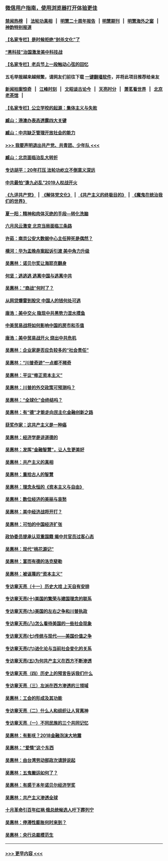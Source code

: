 ### [微信用户指南，使用浏览器打开体验更佳](https://github.com/gfw-breaker/banned-news1/blob/master/indexes/wechat-guide.md?t=0)
#### [禁闻热榜](热点新闻.md?t=0)  &nbsp;&nbsp;|&nbsp;&nbsp; [法轮功真相](https://github.com/gfw-breaker/truth/blob/master/README.md?t=0) &nbsp;&nbsp;|&nbsp;&nbsp; [明慧二十周年报告](https://github.com/gfw-breaker/mh-reports/blob/master/README.md?t=0) &nbsp;&nbsp;|&nbsp;&nbsp;[明慧期刊](https://github.com/gfw-breaker/mh-qikan) &nbsp;&nbsp;|&nbsp;&nbsp; [明慧海外之窗](https://github.com/gfw-breaker/mh-news/blob/master/README.md?t=0) &nbsp;&nbsp;|&nbsp;&nbsp; [神韵特别报道](https://github.com/gfw-breaker/mh-news/blob/master/shenyun.md?t=0)
#### [【名家专栏】是时候拒绝“封杀文化”了](../pages/nsc423/n11814093.md?t=02171433) 
#### [“黑科技”治国激发美中科技战](../pages/nsc423/n11638056.md?t=02171433) 
#### [【名家专栏】老兵节上一段触动心弦的回忆](../pages/nsc423/n11646016.md?t=02171433) 
#### 五毛举报越来越频繁，请网友们前往下载 [一键翻墙软件](https://github.com/gfw-breaker/ssr-accounts)，并将此项目推荐给亲友
#### [新闻拍案惊奇](https://github.com/gfw-breaker/banned-news1/blob/master/pages/link4.md) &nbsp;&nbsp;|&nbsp;&nbsp; [江峰时刻](https://github.com/gfw-breaker/banned-news1/blob/master/pages/link4.md) &nbsp;&nbsp;|&nbsp;&nbsp; [文昭谈古论今](https://github.com/gfw-breaker/banned-news1/blob/master/pages/link4.md) &nbsp;&nbsp;|&nbsp;&nbsp; [天亮时分](https://github.com/gfw-breaker/banned-news1/blob/master/pages/link4.md) &nbsp;&nbsp;|&nbsp;&nbsp; [萧茗看世界](https://github.com/gfw-breaker/banned-news1/blob/master/pages/link4.md) &nbsp;&nbsp;|&nbsp;&nbsp; [北京老茶馆](https://github.com/gfw-breaker/banned-news1/blob/master/pages/link4.md) &nbsp;&nbsp;|&nbsp;&nbsp; 
#### [【名家专栏】公立学校的起源：集体主义与失败](../pages/nsc423/n11601833.md?t=02171433) 
#### [臧山：港澳办表态透露四大关键](../pages/nsc423/n11421628.md?t=02171433) 
#### [臧山：中共缺乏管理开放社会的能力](../pages/nsc423/n11407457.md?t=02171433) 
#### [>>> 我要声明退出共产党、共青团、少年队 <<<](https://github.com/begood0513/goodnews/blob/master/quit/letter.md) 
#### [臧山：北京面临治乱大转折](../pages/nsc423/n11406895.md?t=02171433) 
#### [专访胡平：20年打压 法轮功屹立不倒意义深远](../pages/nsc423/n11398800.md?t=02171433) 
#### [中共最怕“逢九必乱”2019人权战开火](../pages/nsc423/n11385248.md?t=02171433) 
#### [《九评共产党》](https://github.com/begood0513/9ping.md/blob/master/README.md) &nbsp;|&nbsp; [《解体党文化》](../../../../jtdwh.md/blob/master/README.md)  &nbsp;|&nbsp; [《共产主义的终极目的》](../../../../gczydzjmd.md/blob/master/README.md) &nbsp;|&nbsp; [《魔鬼在统治我们的世界》](../../../../mgztzwmdsj.md/blob/master/README.md) 
#### [夏一阳：精神和肉体灭绝的手段—转化洗脑](../pages/nsc423/n11368250.md?t=02171433) 
#### [六月风云激变 北京当局面临三条路](../pages/nsc423/n11313668.md?t=02171433) 
#### [许茹：南京公安大数据中心主任猝死是偶然？](../pages/nsc423/n11064744.md?t=02171433) 
#### [横河：华为孟晚舟案起诉引渡 美中角力升级](../pages/nsc423/n11027230.md?t=02171433) 
#### [吴惠林：诺贝尔奖让海耶克翻身](../pages/nsc423/n10890049.md?t=02171433) 
#### [何坚：逃逃逃 逃离中国与逃离中共](../pages/nsc423/n10592891.md?t=02171433) 
#### [吴惠林：“商战”何时了？](../pages/nsc423/n10573558.md?t=02171433) 
#### [从网贷爆雷到股灾 中国人的钱何处可逃](../pages/nsc423/n10572800.md?t=02171433) 
#### [唐浩：美中交火 隐现中共黑势力混水摸鱼](../pages/nsc423/n10544040.md?t=02171433) 
#### [中美贸易战将如何影响中国的房市和币值](../pages/nsc423/n10543697.md?t=02171433) 
#### [唐浩：美中贸易战开火 烧出中共危机](../pages/nsc423/n10540126.md?t=02171433) 
#### [吴惠林：企业家是否应负较多的“社会责任”](../pages/nsc423/n10535022.md?t=02171433) 
#### [吴惠林：“川普奇迹”一点都不稀奇](../pages/nsc423/n10512808.md?t=02171433) 
#### [吴惠林：平议“修正资本主义”](../pages/nsc423/n10495724.md?t=02171433) 
#### [吴惠林：川普的外交政策可预测吗？](../pages/nsc423/n10462387.md?t=02171433) 
#### [吴惠林：“全球化”会终结吗？](../pages/nsc423/n10452838.md?t=02171433) 
#### [吴惠林：有“德”才能走向民主化金融创新之路](../pages/nsc423/n10432292.md?t=02171433) 
#### [获奖作家：这共产主义是一种癌](../pages/nsc423/n10431541.md?t=02171433) 
#### [吴惠林：经济学是讲道德的](../pages/nsc423/n10398014.md?t=02171433) 
#### [吴惠林：发挥“金融智慧”，让人生更美好](../pages/nsc423/n10375019.md?t=02171433) 
#### [吴惠林：共产主义的真相](../pages/nsc423/n10351394.md?t=02171433) 
#### [吴惠林：重拾古人的智慧](../pages/nsc423/n10337691.md?t=02171433) 
#### [吴惠林：理念永恒的《资本主义与自由》](../pages/nsc423/n10316274.md?t=02171433) 
#### [吴惠林：数位经济的美丽与哀愁](../pages/nsc423/n10292946.md?t=02171433) 
#### [吴惠林：美中经济战将开打？](../pages/nsc423/n10258825.md?t=02171433) 
#### [吴惠林：可怕的中国经济扩张](../pages/nsc423/n10219147.md?t=02171433) 
#### [政协委员提承认双重国籍 揭中共官员过客心态](../pages/nsc423/n10208809.md?t=02171433) 
#### [吴惠林：现代“桃花源记”](../pages/nsc423/n10185234.md?t=02171433) 
#### [吴惠林：富而有德的洛克斐勒](../pages/nsc423/n10142264.md?t=02171433) 
#### [吴惠林：被诬蔑的“资本主义”](../pages/nsc423/n10124816.md?t=02171433) 
#### [专访章天亮（十一）历史大戏 上天自有安排](../pages/nsc423/n10094905.md?t=02171433) 
#### [专访章天亮(十)美国的繁荣与建国理念的联系](../pages/nsc423/n10094899.md?t=02171433) 
#### [专访章天亮(九)美国的左右之争和川普执政](../pages/nsc423/n10094889.md?t=02171433) 
#### [专访章天亮(八)怎么看待美国的一些社会现象](../pages/nsc423/n10094857.md?t=02171433) 
#### [专访章天亮(七)传统与现代——美国价值之争](../pages/nsc423/n10093140.md?t=02171433) 
#### [专访章天亮(六)进化论与当前社会变化的关系](../pages/nsc423/n10092036.md?t=02171433) 
#### [专访章天亮(五)为何共产主义在西方不断渗透](../pages/nsc423/n10083620.md?t=02171433) 
#### [专访章天亮（四）历史上的预言告诉我们什么](../pages/nsc423/n10083606.md?t=02171433) 
#### [专访章天亮（三）左派在西方渗透的三领域](../pages/nsc423/n10081115.md?t=02171433) 
#### [吴惠林：工会的形成及其功能](../pages/nsc423/n10080633.md?t=02171433) 
#### [专访章天亮（二）什么人和组织让人背离神](../pages/nsc423/n10076637.md?t=02171433) 
#### [专访章天亮（一）不同民族的三个共同记忆](../pages/nsc423/n10074188.md?t=02171433) 
#### [吴惠林：有影呒？2018金融泡沫大地震](../pages/nsc423/n10040534.md?t=02171433) 
#### [吴惠林：“爱情”这个东西](../pages/nsc423/n10019423.md?t=02171433) 
#### [吴惠林：由台湾劳动部政次请辞说起](../pages/nsc423/n9979679.md?t=02171433) 
#### [吴惠林：五鬼搬运如何了？](../pages/nsc423/n9925338.md?t=02171433) 
#### [吴惠林：有感于本年诺贝尔经济学奖](../pages/nsc423/n9871883.md?t=02171433) 
#### [吴惠林：共产主义渗透全球](../pages/nsc423/n9812748.md?t=02171433) 
#### [十月革命引百年红祸 俄总统候选人吁下葬列宁](../pages/nsc423/n9810182.md?t=02171433) 
#### [吴惠林：停滞性膨胀何时来到？](../pages/nsc423/n9764136.md?t=02171433) 
#### [吴惠林：央行总裁模范生](../pages/nsc423/n9728134.md?t=02171433) 

----
#### [ >>> 更早内容 <<< ](../indexes/nsc423-earlier.md)
